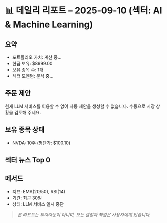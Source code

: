 # 📊 데일리 리포트 – 2025-09-10 (섹터: AI & Machine Learning)

## 요약
- 포트폴리오 가치: 계산 중...
- 현금 보유: $8999.00
- 보유 종목 수: 1개
- 섹터 모멘텀: 분석 중...

## 주문 제안
현재 LLM 서비스를 이용할 수 없어 자동 제안을 생성할 수 없습니다.
수동으로 시장 상황을 검토해 주세요.

## 보유 종목 상태
- NVDA: 10주 (평단가: $100.10)

## 섹터 뉴스 Top 0


## 메서드
- 지표: EMA(20/50), RSI(14)
- 기간: 최근 30일
- 상태: LLM 서비스 일시 중단

> *본 리포트는 투자자문이 아니며, 모든 결정과 책임은 사용자에게 있습니다.*